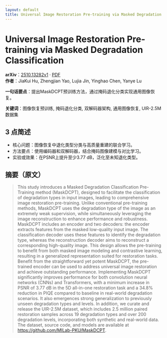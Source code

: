 ```yaml
---
layout: default
title: Universal Image Restoration Pre-training via Masked Degradation Classification
---
```


# Universal Image Restoration Pre-training via Masked Degradation Classification
**arXiv**：[2510.13282v1](https://arxiv.org/abs/2510.13282) · [PDF](https://arxiv.org/pdf/2510.13282.pdf)  
**作者**：JiaKui Hu, Zhengjian Yao, Lujia Jin, Yinghao Chen, Yanye Lu  

**一句话要点**：提出MaskDCPT预训练方法，通过掩码退化分类实现通用图像恢复。

**关键词**：图像恢复预训练, 掩码退化分类, 双解码器架构, 通用图像恢复, UIR-2.5M数据集

## 3 点简述
- 核心问题：图像恢复中退化类型分类与高质量重建的联合学习。
- 方法要点：使用编码器和双解码器，结合掩码图像建模与对比学习。
- 实验或效果：在PSNR上提升至少3.77 dB，泛化至未知退化类型。

## 摘要（原文）

> This study introduces a Masked Degradation Classification Pre-Training method
> (MaskDCPT), designed to facilitate the classification of degradation types in
> input images, leading to comprehensive image restoration pre-training. Unlike
> conventional pre-training methods, MaskDCPT uses the degradation type of the
> image as an extremely weak supervision, while simultaneously leveraging the
> image reconstruction to enhance performance and robustness. MaskDCPT includes
> an encoder and two decoders: the encoder extracts features from the masked
> low-quality input image. The classification decoder uses these features to
> identify the degradation type, whereas the reconstruction decoder aims to
> reconstruct a corresponding high-quality image. This design allows the
> pre-training to benefit from both masked image modeling and contrastive
> learning, resulting in a generalized representation suited for restoration
> tasks. Benefit from the straightforward yet potent MaskDCPT, the pre-trained
> encoder can be used to address universal image restoration and achieve
> outstanding performance. Implementing MaskDCPT significantly improves
> performance for both convolution neural networks (CNNs) and Transformers, with
> a minimum increase in PSNR of 3.77 dB in the 5D all-in-one restoration task and
> a 34.8% reduction in PIQE compared to baseline in real-world degradation
> scenarios. It also emergences strong generalization to previously unseen
> degradation types and levels. In addition, we curate and release the UIR-2.5M
> dataset, which includes 2.5 million paired restoration samples across 19
> degradation types and over 200 degradation levels, incorporating both synthetic
> and real-world data. The dataset, source code, and models are available at
> https://github.com/MILab-PKU/MaskDCPT.

